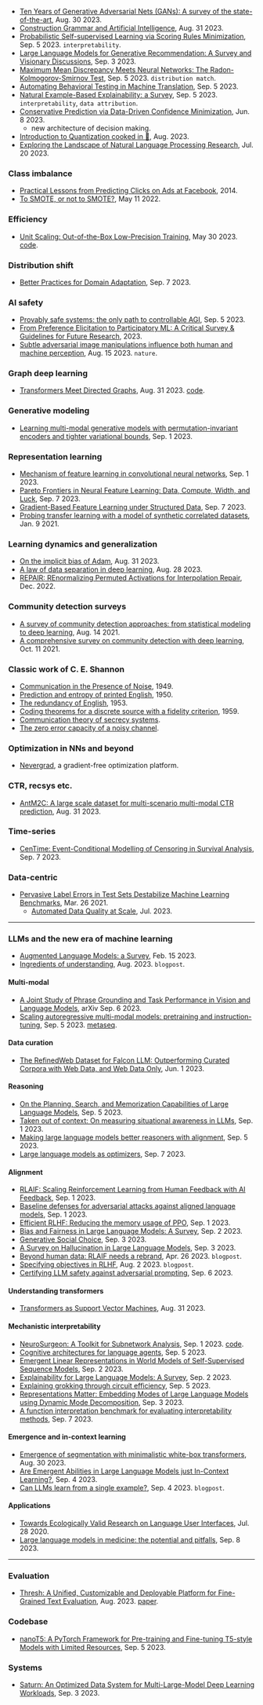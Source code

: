 
- [Ten Years of Generative Adversarial Nets (GANs): A survey of the state-of-the-art](https://arxiv.org/pdf/2308.16316.pdf), Aug. 30 2023.
- [Construction Grammar and Artificial Intelligence](https://arxiv.org/pdf/2309.00135.pdf), Aug. 31 2023.
- [Probabilistic Self-supervised Learning via Scoring Rules Minimization](https://arxiv.org/pdf/2309.02048.pdf), Sep. 5 2023. `interpretability`.
- [Large Language Models for Generative Recommendation: A Survey and Visionary Discussions](https://arxiv.org/pdf/2309.01157.pdf), Sep. 3 2023.
- [Maximum Mean Discrepancy Meets Neural Networks: The Radon-Kolmogorov-Smirnov Test](https://arxiv.org/pdf/2309.02422.pdf), Sep. 5 2023. `distribution match`.
- [Automating Behavioral Testing in Machine Translation](https://arxiv.org/pdf/2309.02553.pdf), Sep. 5 2023.
- [Natural Example-Based Explainability: a Survey](https://arxiv.org/pdf/2309.03234.pdf), Sep. 5 2023. `interpretability`, `data attribution`.
- [Conservative Prediction via Data-Driven Confidence Minimization](https://arxiv.org/abs/2306.04974), Jun. 8 2023.
  - new architecture of decision making.
- [Introduction to Quantization cooked in 🤗](https://huggingface.co/blog/merve/quantization), Aug. 2023.
- [Exploring the Landscape of Natural Language Processing Research](https://arxiv.org/abs/2307.10652), Jul. 20 2023.

### Class imbalance

- [Practical Lessons from Predicting Clicks on Ads at Facebook](http://quinonero.net/Publications/predicting-clicks-facebook.pdf), 2014.
- [To SMOTE, or not to SMOTE?](https://arxiv.org/pdf/2201.08528.pdf), May 11 2022.

### Efficiency

- [Unit Scaling: Out-of-the-Box Low-Precision Training](https://arxiv.org/pdf/2303.11257.pdf), May 30 2023. [code](https://console.paperspace.com/github/graphcore-research/out-of-the-box-fp8-training?machine=Free-IPU-POD4&container=graphcore/pytorch-paperspace%3A3.3.0-ubuntu-20.04-20230703&file=out_of_the_box_fp8_training.ipynb).

### Distribution shift

- [Better Practices for Domain Adaptation](https://arxiv.org/pdf/2309.03879.pdf), Sep. 7 2023.

### AI safety

- [Provably safe systems: the only path to controllable AGI](https://arxiv.org/pdf/2309.01933.pdf), Sep. 5 2023.
- [From Preference Elicitation to Participatory ML: A Critical Survey & Guidelines for Future Research](https://dl.acm.org/doi/pdf/10.1145/3600211.3604661), 2023.
- [Subtle adversarial image manipulations influence both human and machine perception](https://www.nature.com/articles/s41467-023-40499-0), Aug. 15 2023. `nature`.

### Graph deep learning

- [Transformers Meet Directed Graphs](https://arxiv.org/pdf/2302.00049.pdf), Aug. 31 2023. [code](https://github.com/deepmind/digraph_transformer).

### Generative modeling

- [Learning multi-modal generative models with permutation-invariant encoders and tighter variational bounds](https://arxiv.org/pdf/2309.00380.pdf), Sep. 1 2023.

### Representation learning

- [Mechanism of feature learning in convolutional neural networks](https://arxiv.org/pdf/2309.00570.pdf), Sep. 1 2023.
- [Pareto Frontiers in Neural Feature Learning: Data, Compute, Width, and Luck](https://arxiv.org/pdf/2309.03800.pdf), Sep. 7 2023.
- [Gradient-Based Feature Learning under Structured Data](https://arxiv.org/pdf/2309.03843.pdf), Sep. 7 2023.
- [Probing transfer learning with a model of synthetic correlated datasets](https://arxiv.org/abs/2106.05418), Jan. 9 2021.

### Learning dynamics and generalization

- [On the implicit bias of Adam](https://arxiv.org/pdf/2309.00079.pdf), Aug. 31 2023.
- [A law of data separation in deep learning](https://www.pnas.org/doi/full/10.1073/pnas.2221704120), Aug. 28 2023.
- [REPAIR: REnormalizing Permuted Activations for Interpolation Repair](https://arxiv.org/pdf/2211.08403.pdf), Dec. 2022.

### Community detection surveys

- [A survey of community detection approaches: from statistical modeling to deep learning](https://arxiv.org/pdf/2101.01669.pdf), Aug. 14 2021.
- [A comprehensive survey on community detection with deep learning](https://arxiv.org/pdf/2105.12584.pdf), Oct. 11 2021.

### Classic work of C. E. Shannon

- [Communication in the Presence of Noise](http://shilov-sss.ru/wp-content/uploads/2018/05/Shannon-C.-Communication-in-the-presence-of-noise-PIRE-37-I-194910.pdf), 1949.
- [Prediction and entropy of printed English](https://languagelog.ldc.upenn.edu/myl/Shannon1950.pdf), 1950.
- [The redundancy of English](https://jontalle.web.engr.illinois.edu/uploads/537.F18/Papers/Shannon50b.pdf), 1953.
- [Coding theorems for a discrete source with a fidelity criterion](https://mast.queensu.ca/~math474/shannon59.pdf), 1959.
- [Communication theory of secrecy systems](http://www.fr.beejack.com/sites/default/files/u3/Claude-Elwood-Shannon.pdf).
- [The zero error capacity of a noisy channel](https://ieeexplore.ieee.org/stamp/stamp.jsp?tp=&arnumber=1056798).

### Optimization in NNs and beyond

- [Nevergrad](https://facebookresearch.github.io/nevergrad/index.html), a gradient-free optimization platform.

### CTR, recsys etc.

- [AntM2C: A large scale dataset for multi-scenario multi-modal CTR prediction](https://arxiv.org/pdf/2308.16437.pdf), Aug. 31 2023.

### Time-series

- [CenTime: Event-Conditional Modelling of Censoring in Survival Analysis](https://arxiv.org/pdf/2309.03851.pdf), Sep. 7 2023.

### Data-centric

- [Pervasive Label Errors in Test Sets Destabilize Machine Learning Benchmarks](https://arxiv.org/abs/2103.14749), Mar. 26 2021.
  - [Automated Data Quality at Scale](https://cleanlab.ai/blog/automated-data-quality-at-scale/), Jul. 2023.

---

### LLMs and the new era of machine learning

- [Augmented Language Models: a Survey](https://arxiv.org/pdf/2302.07842.pdf), Feb. 15 2023.
- [Ingredients of understanding](https://dileeplearning.substack.com/p/ingredients-of-understanding?utm_source=profile&utm_medium=reader2), Aug. 2023. `blogpost`.

#### Multi-modal

- [A Joint Study of Phrase Grounding and Task Performance in Vision and Language Models](https://arxiv.org/pdf/2309.02691.pdf), arXiv Sep. 6 2023.
- [Scaling autoregressive multi-modal models: pretraining and instruction-tuning](https://arxiv.org/pdf/2309.02591.pdf), Sep. 5 2023. [metaseq](https://github.com/facebookresearch/metaseq).

#### Data curation

- [The RefinedWeb Dataset for Falcon LLM: Outperforming Curated Corpora with Web Data, and Web Data Only](https://arxiv.org/abs/2306.01116), Jun. 1 2023.

#### Reasoning

- [On the Planning, Search, and Memorization Capabilities of Large Language Models](https://arxiv.org/pdf/2309.01868.pdf), Sep. 5 2023.
- [Taken out of context: On measuring situational awareness in LLMs](https://arxiv.org/pdf/2309.00667.pdf), Sep. 1 2023.
- [Making large language models better reasoners with alignment](https://arxiv.org/pdf/2309.02144.pdf), Sep. 5 2023.
- [Large language models as optimizers](https://arxiv.org/pdf/2309.03409.pdf), Sep. 7 2023.

#### Alignment

- [RLAIF: Scaling Reinforcement Learning from Human Feedback with AI Feedback](https://arxiv.org/pdf/2309.00267.pdf), Sep. 1 2023.
- [Baseline defenses for adversarial attacks against aligned language models](https://arxiv.org/pdf/2309.00614.pdf), Sep. 1 2023.
- [Efficient RLHF: Reducing the memory usage of PPO](https://arxiv.org/pdf/2309.00754.pdf), Sep. 1 2023.
- [Bias and Fairness in Large Language Models: A Survey](https://arxiv.org/pdf/2309.00770.pdf), Sep. 2 2023.
- [Generative Social Choice](https://arxiv.org/pdf/2309.01291.pdf), Sep. 3 2023.
- [A Survey on Hallucination in Large Language Models](https://arxiv.org/pdf/2309.01219.pdf), Sep. 3 2023.
- [Beyond human data: RLAIF needs a rebrand](https://www.interconnects.ai/p/beyond-human-data-rlaif), Apr. 26 2023. `blogpost`.
- [Specifying objectives in RLHF](https://www.interconnects.ai/p/specifying-objectives-in-rlhf), Aug. 2 2023. `blogpost`.
- [Certifying LLM safety against adversarial prompting](https://arxiv.org/pdf/2309.02705.pdf), Sep. 6 2023.

#### Understanding transformers

- [Transformers as Support Vector Machines](https://arxiv.org/pdf/2308.16898.pdf), Aug. 31 2023.

#### Mechanistic interpretability

- [NeuroSurgeon: A Toolkit for Subnetwork Analysis](https://arxiv.org/pdf/2309.00244.pdf), Sep. 1 2023. [code](https://github.com/mlepori1/NeuroSurgeon).
- [Cognitive architectures for language agents](https://arxiv.org/pdf/2309.02427.pdf), Sep. 5 2023.
- [Emergent Linear Representations in World Models of Self-Supervised Sequence Models](https://arxiv.org/pdf/2309.00941.pdf), Sep. 2 2023.
- [Explainability for Large Language Models: A Survey](https://arxiv.org/pdf/2309.01029.pdf), Sep. 2 2023.
- [Explaining grokking through circuit efficiency](https://arxiv.org/pdf/2309.02390.pdf), Sep. 5 2023.
- [Representations Matter: Embedding Modes of Large Language Models using Dynamic Mode Decomposition](https://arxiv.org/pdf/2309.01245.pdf), Sep. 3 2023.
- [A function interpretation benchmark for evaluating interpretability methods](https://arxiv.org/pdf/2309.03886.pdf), Sep. 7 2023.

#### Emergence and in-context learning

- [Emergence of segmentation with minimalistic white-box transformers](https://arxiv.org/pdf/2308.16271.pdf), Aug. 30 2023.
- [Are Emergent Abilities in Large Language Models just In-Context Learning?](https://arxiv.org/pdf/2309.01809.pdf), Sep. 4 2023.
- [Can LLMs learn from a single example?](https://www.fast.ai/posts/2023-09-04-learning-jumps/), Sep. 4 2023. `blogpost`.

#### Applications

- [Towards Ecologically Valid Research on Language User Interfaces](https://arxiv.org/abs/2007.14435), Jul. 28 2020.
- [Large language models in medicine: the potential and pitfalls](https://arxiv.org/ftp/arxiv/papers/2309/2309.00087.pdf), Sep. 8 2023.
---

### Evaluation

- [Thresh: A Unified, Customizable and Deployable Platform for Fine-Grained Text Evaluation](https://github.com/davidheineman/thresh), Aug. 2023. [paper](https://arxiv.org/abs/2308.06953).

### Codebase

- [nanoT5: A PyTorch Framework for Pre-training and Fine-tuning T5-style Models with Limited Resources](https://arxiv.org/pdf/2309.02373.pdf), Sep. 5 2023.

### Systems

- [Saturn: An Optimized Data System for Multi-Large-Model Deep Learning Workloads](https://arxiv.org/pdf/2309.01226.pdf), Sep. 3 2023.





